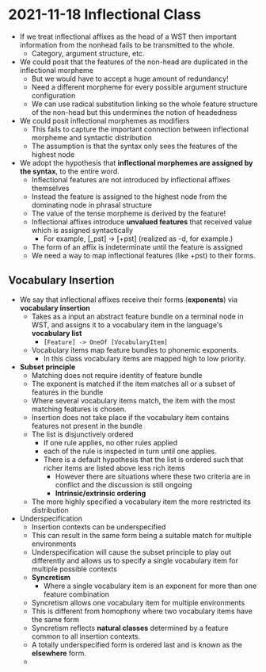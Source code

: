 # 2021-11-18 Inflectional Class

* If we treat inflectional affixes as the head of a WST then important information from the nonhead fails to be transmitted to the whole.
  * Category, argument structure, etc.
* We could posit that the features of the non-head are duplicated in the inflectional morpheme
  * But we would have to accept a huge amount of redundancy!
  * Need a different morpheme for every possible argument structure configuration
  * We can use radical substitution linking so the whole feature structure of the non-head but this undermines the notion of headedness
* We could posit inflectional morphemes as modifiers
  * This fails to capture the important connection between inflectional morpheme and syntactic distribution
  * The assumption is that the syntax only sees the features of the highest node
* We adopt the hypothesis that **inflectional morphemes are assigned by the syntax**, to the entire word.
  * Inflectional features are not introduced by inflectional affixes themselves
  * Instead the feature is assigned to the highest node from the dominating node in phrasal structure
  * The value of the tense morpheme is derived by the feature!
  * Inflectional affixes introduce **unvalued features** that received value which is assigned syntactically
    * For example, [_pst] -> [+pst] (realized as -d, for example.)
  * The form of an affix is indeterminate until the feature is assigned
  * We need a way to map inflectional features (like +pst) to their forms.
## Vocabulary Insertion
* We say that inflectional affixes receive their forms (**exponents**) via **vocabulary insertion**
   * Takes as a input an abstract feature bundle on a terminal node in WST, and assigns it to a vocabulary item in the language's **vocabulary list**
     * `[Feature] -> OneOf [VocabularyItem]`
   * Vocabulary items map feature bundles to phonemic exponents.
     * In this class vocabulary items are mapped high to low priority.
* **Subset principle**
  * Matching does not require identity of feature bundle
  * The exponent is matched if the item matches all or a subset of features in the bundle
  * Where several vocabulary items match, the item with the most matching features is chosen.
  * Insertion does not take place if the vocabulary item contains features not present in the bundle
  * The list is disjunctively ordered
    * If one rule applies, no other rules applied
    * each of the rule is inspected in turn until one applies.
    * There is a default hypothesis that the list is ordered such that richer items are listed above less rich items
      * However there are situations where these two criteria are in conflict and the discussion is still ongoing
      * **Intrinsic/extrinsic ordering**
  * The more highly specified a vocabulary item the more restricted its distribution
* Underspecification
  * Insertion contexts can be underspecified
  * This can result in the same form being a suitable match for multiple environments
  * Underspecification will cause the subset principle to play out differently and allows us to specify a single vocabulary item for multiple possible contexts
  * **Syncretism**
    * Where a single vocabulary item is an exponent for more than one feature combination
  * Syncretism allows one vocabulary item for multiple environments
  * This is different from homophony where two vocabulary items have the same form
  * Syncretism reflects **natural classes** determined by a feature common to all insertion contexts.
  * A totally underspecified form is ordered last and is known as the **elsewhere** form.
  * 